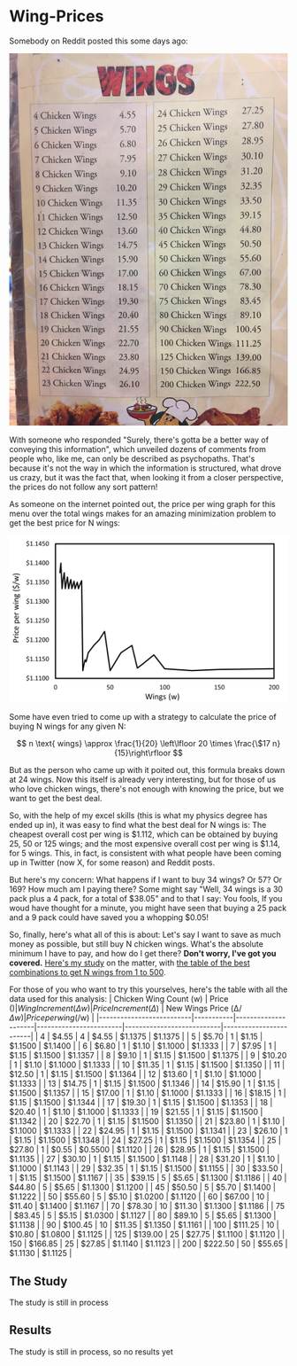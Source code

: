 # Wing-Prices

Somebody on Reddit posted this some days ago:

![Wings Menu](https://github.com/AimbotParce/Wing-Prices/blob/main/about/Wings_menu.jpg?raw=true)

With someone who responded "Surely, there's gotta be a better way of conveying this information", which unveiled dozens of comments from people who, like me, can only be described as psychopaths. That's because it's not the way in which the information is structured, what drove us crazy, but it was the fact that, when looking it from a closer perspective, the prices do not follow any sort pattern!

As someone on the internet pointed out, the price per wing graph for this menu over the total wings makes for an amazing minimization problem to get the best price for N wings:

![Price per wing](https://github.com/AimbotParce/Wing-Prices/blob/main/about/Price_per_wing.png?raw=true)

Some have even tried to come up with a strategy to calculate the price of buying N wings for any given N:

$$
n \text{ wings} \approx \frac{1}{20} \left\lfloor 20 \times \frac{\$17 n}{15}\right\rfloor
$$

But as the person who came up with it poited out, this formula breaks down at 24 wings. Now this itself is already very interesting, but for those of us who love chicken wings, there's not enough with knowing the price, but we want to get the best deal.

So, with the help of my excel skills (this is what my physics degree has ended up in), it was easy to find what the best deal for N wings is: The cheapest overall cost per wing is $1.112, which can be obtained by buying 25, 50 or 125 wings; and the most expensive overall cost per wing is $1.14, for 5 wings. This, in fact, is consistent with what people have been coming up in Twitter (now X, for some reason) and Reddit posts.

But here's my concern: What happens if I want to buy 34 wings? Or 57? Or 169? How much am I paying there? Some might say "Well, 34 wings is a 30 pack plus a 4 pack, for a total of $38.05" and to that I say: You fools, If you woud have thought for a minute, you might have seen that buying a 25 pack and a 9 pack could have saved you a whopping $0.05!

So, finally, here's what all of this is about: Let's say I want to save as much money as possible, but still buy N chicken wings. What's the absolute minimum I have to pay, and how do I get there? **Don't worry, I've got you covered.** [Here's my study](#The-Study) on the matter, with [the table of the best combinations to get N wings from 1 to 500](#Results).

For those of you who want to try this yourselves, here's the table with all the data used for this analysis:
| Chicken   Wing Count (w) | Price ($) | Wing Increment (Δw) | Price Increment   (Δ$) | New Wings Price   (Δ$/Δw) | Price per wing   ($/w) |
|--------------------------|-----------|---------------------|------------------------|---------------------------|------------------------|
| 4                        | $4.55     | 4                   | $4.55                  | $1.1375                   | $1.1375                |
| 5                        | $5.70     | 1                   | $1.15                  | $1.1500                   | $1.1400                |
| 6                        | $6.80     | 1                   | $1.10                  | $1.1000                   | $1.1333                |
| 7                        | $7.95     | 1                   | $1.15                  | $1.1500                   | $1.1357                |
| 8                        | $9.10     | 1                   | $1.15                  | $1.1500                   | $1.1375                |
| 9                        | $10.20    | 1                   | $1.10                  | $1.1000                   | $1.1333                |
| 10                       | $11.35    | 1                   | $1.15                  | $1.1500                   | $1.1350                |
| 11                       | $12.50    | 1                   | $1.15                  | $1.1500                   | $1.1364                |
| 12                       | $13.60    | 1                   | $1.10                  | $1.1000                   | $1.1333                |
| 13                       | $14.75    | 1                   | $1.15                  | $1.1500                   | $1.1346                |
| 14                       | $15.90    | 1                   | $1.15                  | $1.1500                   | $1.1357                |
| 15                       | $17.00    | 1                   | $1.10                  | $1.1000                   | $1.1333                |
| 16                       | $18.15    | 1                   | $1.15                  | $1.1500                   | $1.1344                |
| 17                       | $19.30    | 1                   | $1.15                  | $1.1500                   | $1.1353                |
| 18                       | $20.40    | 1                   | $1.10                  | $1.1000                   | $1.1333                |
| 19                       | $21.55    | 1                   | $1.15                  | $1.1500                   | $1.1342                |
| 20                       | $22.70    | 1                   | $1.15                  | $1.1500                   | $1.1350                |
| 21                       | $23.80    | 1                   | $1.10                  | $1.1000                   | $1.1333                |
| 22                       | $24.95    | 1                   | $1.15                  | $1.1500                   | $1.1341                |
| 23                       | $26.10    | 1                   | $1.15                  | $1.1500                   | $1.1348                |
| 24                       | $27.25    | 1                   | $1.15                  | $1.1500                   | $1.1354                |
| 25                       | $27.80    | 1                   | $0.55                  | $0.5500                   | $1.1120                |
| 26                       | $28.95    | 1                   | $1.15                  | $1.1500                   | $1.1135                |
| 27                       | $30.10    | 1                   | $1.15                  | $1.1500                   | $1.1148                |
| 28                       | $31.20    | 1                   | $1.10                  | $1.1000                   | $1.1143                |
| 29                       | $32.35    | 1                   | $1.15                  | $1.1500                   | $1.1155                |
| 30                       | $33.50    | 1                   | $1.15                  | $1.1500                   | $1.1167                |
| 35                       | $39.15    | 5                   | $5.65                  | $1.1300                   | $1.1186                |
| 40                       | $44.80    | 5                   | $5.65                  | $1.1300                   | $1.1200                |
| 45                       | $50.50    | 5                   | $5.70                  | $1.1400                   | $1.1222                |
| 50                       | $55.60    | 5                   | $5.10                  | $1.0200                   | $1.1120                |
| 60                       | $67.00    | 10                  | $11.40                 | $1.1400                   | $1.1167                |
| 70                       | $78.30    | 10                  | $11.30                 | $1.1300                   | $1.1186                |
| 75                       | $83.45    | 5                   | $5.15                  | $1.0300                   | $1.1127                |
| 80                       | $89.10    | 5                   | $5.65                  | $1.1300                   | $1.1138                |
| 90                       | $100.45   | 10                  | $11.35                 | $1.1350                   | $1.1161                |
| 100                      | $111.25   | 10                  | $10.80                 | $1.0800                   | $1.1125                |
| 125                      | $139.00   | 25                  | $27.75                 | $1.1100                   | $1.1120                |
| 150                      | $166.85   | 25                  | $27.85                 | $1.1140                   | $1.1123                |
| 200                      | $222.50   | 50                  | $55.65                 | $1.1130                   | $1.1125                |


## The Study

The study is still in process

## Results

The study is still in process, so no results yet
